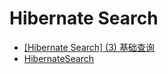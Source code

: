 # Hibernate Search
<!-- @author DHJT 2018-09-12 -->

- [[Hibernate Search] (3) 基础查询](https://blog.csdn.net/dm_vincent/article/details/40707857)
- [HibernateSearch](https://blog.csdn.net/wenyilu/article/details/51103504)